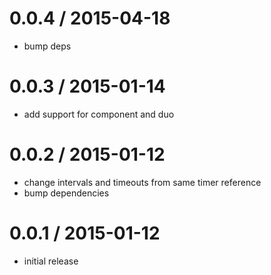 
0.0.4 / 2015-04-18
==================

  * bump deps

0.0.3 / 2015-01-14
==================

  * add support for component and duo

0.0.2 / 2015-01-12
==================

  * change intervals and timeouts from same timer reference
  * bump dependencies

0.0.1 / 2015-01-12
==================

  * initial release
